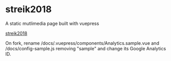 # streik2018
A static mutlimedia page built with vuepress

[streik2018](https://streik2018.ch)

On fork, rename /docs/.vuepress/components/Analytics.sample.vue and /docs/config-sample.js removing "sample" and change its Google Analytics ID.

